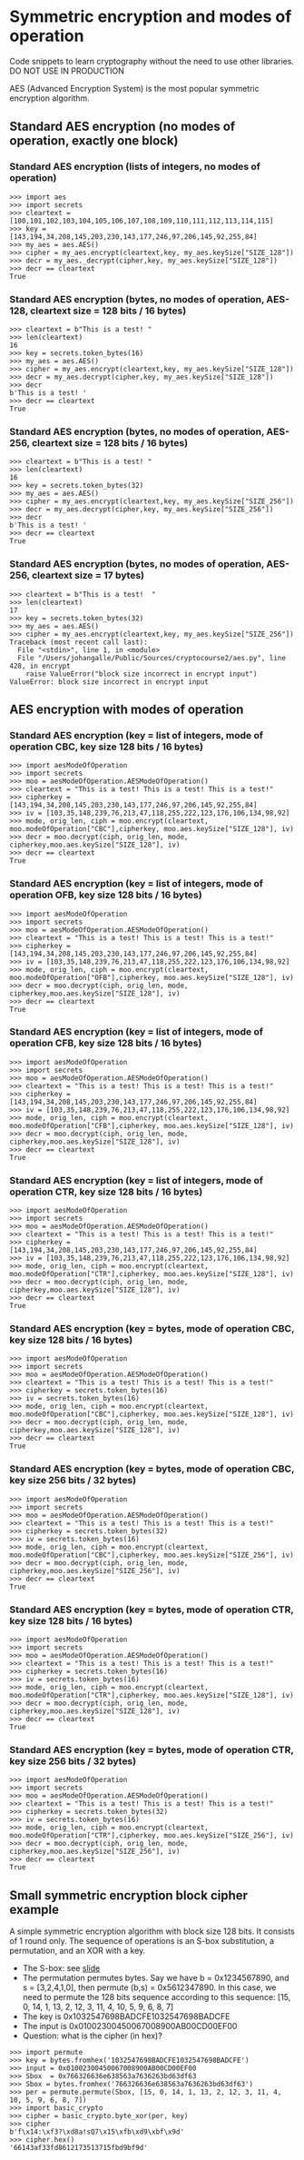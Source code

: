 # Symmetric encryption and modes of operation
Code snippets to learn cryptography without the need to use other libraries. DO NOT USE IN PRODUCTION

AES (Advanced Encryption System) is the most popular symmetric encryption algorithm.

## Standard AES encryption (no modes of operation, exactly one block)
### Standard AES encryption (lists of integers, no modes of operation)
```
>>> import aes
>>> import secrets
>>> cleartext = [100,101,102,103,104,105,106,107,108,109,110,111,112,113,114,115]
>>> key = [143,194,34,208,145,203,230,143,177,246,97,206,145,92,255,84]
>>> my_aes = aes.AES()
>>> cipher = my_aes.encrypt(cleartext,key, my_aes.keySize["SIZE_128"])
>>> decr = my_aes._decrypt(cipher,key, my_aes.keySize["SIZE_128"])
>>> decr == cleartext
True
```
### Standard AES encryption (bytes, no modes of operation, AES-128, cleartext size = 128 bits / 16 bytes)
```
>>> cleartext = b"This is a test! "
>>> len(cleartext)
16
>>> key = secrets.token_bytes(16)
>>> my_aes = aes.AES()
>>> cipher = my_aes.encrypt(cleartext,key, my_aes.keySize["SIZE_128"])
>>> decr = my_aes.decrypt(cipher,key, my_aes.keySize["SIZE_128"])
>>> decr
b'This is a test! '
>>> decr == cleartext
True
```
### Standard AES encryption (bytes, no modes of operation, AES-256, cleartext size = 128 bits / 16 bytes)
```
>>> cleartext = b"This is a test! "
>>> len(cleartext)
16
>>> key = secrets.token_bytes(32)
>>> my_aes = aes.AES()
>>> cipher = my_aes.encrypt(cleartext,key, my_aes.keySize["SIZE_256"])
>>> decr = my_aes.decrypt(cipher,key, my_aes.keySize["SIZE_256"])
>>> decr
b'This is a test! '
>>> decr == cleartext
True
```
### Standard AES encryption (bytes, no modes of operation, AES-256, cleartext size = 17 bytes)
```
>>> cleartext = b"This is a test!  "
>>> len(cleartext)
17
>>> key = secrets.token_bytes(32)
>>> my_aes = aes.AES()
>>> cipher = my_aes.encrypt(cleartext,key, my_aes.keySize["SIZE_256"])
Traceback (most recent call last):
  File "<stdin>", line 1, in <module>
  File "/Users/johangalle/Public/Sources/cryptocourse2/aes.py", line 428, in encrypt
    raise ValueError("block size incorrect in encrypt input")
ValueError: block size incorrect in encrypt input
```
## AES encryption with modes of operation
### Standard AES encryption (key = list of integers, mode of operation CBC, key size 128 bits / 16 bytes)
```
>>> import aesModeOfOperation
>>> import secrets
>>> moo = aesModeOfOperation.AESModeOfOperation()
>>> cleartext = "This is a test! This is a test! This is a test!"
>>> cipherkey = [143,194,34,208,145,203,230,143,177,246,97,206,145,92,255,84]
>>> iv = [103,35,148,239,76,213,47,118,255,222,123,176,106,134,98,92]
>>> mode, orig_len, ciph = moo.encrypt(cleartext, moo.modeOfOperation["CBC"],cipherkey, moo.aes.keySize["SIZE_128"], iv)
>>> decr = moo.decrypt(ciph, orig_len, mode, cipherkey,moo.aes.keySize["SIZE_128"], iv)
>>> decr == cleartext
True
```
### Standard AES encryption (key = list of integers, mode of operation OFB, key size 128 bits / 16 bytes)
```
>>> import aesModeOfOperation
>>> import secrets
>>> moo = aesModeOfOperation.AESModeOfOperation()
>>> cleartext = "This is a test! This is a test! This is a test!"
>>> cipherkey = [143,194,34,208,145,203,230,143,177,246,97,206,145,92,255,84]
>>> iv = [103,35,148,239,76,213,47,118,255,222,123,176,106,134,98,92]
>>> mode, orig_len, ciph = moo.encrypt(cleartext, moo.modeOfOperation["OFB"],cipherkey, moo.aes.keySize["SIZE_128"], iv)
>>> decr = moo.decrypt(ciph, orig_len, mode, cipherkey,moo.aes.keySize["SIZE_128"], iv)
>>> decr == cleartext
True
```
### Standard AES encryption (key = list of integers, mode of operation CFB, key size 128 bits / 16 bytes)
```
>>> import aesModeOfOperation
>>> import secrets
>>> moo = aesModeOfOperation.AESModeOfOperation()
>>> cleartext = "This is a test! This is a test! This is a test!"
>>> cipherkey = [143,194,34,208,145,203,230,143,177,246,97,206,145,92,255,84]
>>> iv = [103,35,148,239,76,213,47,118,255,222,123,176,106,134,98,92]
>>> mode, orig_len, ciph = moo.encrypt(cleartext, moo.modeOfOperation["CFB"],cipherkey, moo.aes.keySize["SIZE_128"], iv)
>>> decr = moo.decrypt(ciph, orig_len, mode, cipherkey,moo.aes.keySize["SIZE_128"], iv)
>>> decr == cleartext
True
```
### Standard AES encryption (key = list of integers, mode of operation CTR, key size 128 bits / 16 bytes)
```
>>> import aesModeOfOperation
>>> import secrets
>>> moo = aesModeOfOperation.AESModeOfOperation()
>>> cleartext = "This is a test! This is a test! This is a test!"
>>> cipherkey = [143,194,34,208,145,203,230,143,177,246,97,206,145,92,255,84]
>>> iv = [103,35,148,239,76,213,47,118,255,222,123,176,106,134,98,92]
>>> mode, orig_len, ciph = moo.encrypt(cleartext, moo.modeOfOperation["CTR"],cipherkey, moo.aes.keySize["SIZE_128"], iv)
>>> decr = moo.decrypt(ciph, orig_len, mode, cipherkey,moo.aes.keySize["SIZE_128"], iv)
>>> decr == cleartext
True
```
### Standard AES encryption (key = bytes, mode of operation CBC, key size 128 bits / 16 bytes)
```
>>> import aesModeOfOperation
>>> import secrets
>>> moo = aesModeOfOperation.AESModeOfOperation()
>>> cleartext = "This is a test! This is a test! This is a test!"
>>> cipherkey = secrets.token_bytes(16)
>>> iv = secrets.token_bytes(16)
>>> mode, orig_len, ciph = moo.encrypt(cleartext, moo.modeOfOperation["CBC"],cipherkey, moo.aes.keySize["SIZE_128"], iv)
>>> decr = moo.decrypt(ciph, orig_len, mode, cipherkey,moo.aes.keySize["SIZE_128"], iv)
>>> decr == cleartext
True
```
### Standard AES encryption (key = bytes, mode of operation CBC, key size 256 bits / 32 bytes)
```
>>> import aesModeOfOperation
>>> import secrets
>>> moo = aesModeOfOperation.AESModeOfOperation()
>>> cleartext = "This is a test! This is a test! This is a test!"
>>> cipherkey = secrets.token_bytes(32)
>>> iv = secrets.token_bytes(16)
>>> mode, orig_len, ciph = moo.encrypt(cleartext, moo.modeOfOperation["CBC"],cipherkey, moo.aes.keySize["SIZE_256"], iv)
>>> decr = moo.decrypt(ciph, orig_len, mode, cipherkey,moo.aes.keySize["SIZE_256"], iv)
>>> decr == cleartext
True
```
### Standard AES encryption (key = bytes, mode of operation CTR, key size 128 bits / 16 bytes)
```
>>> import aesModeOfOperation
>>> import secrets
>>> moo = aesModeOfOperation.AESModeOfOperation()
>>> cleartext = "This is a test! This is a test! This is a test!"
>>> cipherkey = secrets.token_bytes(16)
>>> iv = secrets.token_bytes(16)
>>> mode, orig_len, ciph = moo.encrypt(cleartext, moo.modeOfOperation["CTR"],cipherkey, moo.aes.keySize["SIZE_128"], iv)
>>> decr = moo.decrypt(ciph, orig_len, mode, cipherkey,moo.aes.keySize["SIZE_128"], iv)
>>> decr == cleartext
True
```
### Standard AES encryption (key = bytes, mode of operation CTR, key size 256 bits / 32 bytes)
```
>>> import aesModeOfOperation
>>> import secrets
>>> moo = aesModeOfOperation.AESModeOfOperation()
>>> cleartext = "This is a test! This is a test! This is a test!"
>>> cipherkey = secrets.token_bytes(32)
>>> iv = secrets.token_bytes(16)
>>> mode, orig_len, ciph = moo.encrypt(cleartext, moo.modeOfOperation["CTR"],cipherkey, moo.aes.keySize["SIZE_256"], iv)
>>> decr = moo.decrypt(ciph, orig_len, mode, cipherkey,moo.aes.keySize["SIZE_256"], iv)
>>> decr == cleartext
True
```
## Small symmetric encryption block cipher example
A simple symmetric encryption algorithm with block size 128 bits. It consists of 1 round only. 
The sequence of operations is an S-box substitution, a permutation, and an XOR with a key.
* The S-box: see [slide](https://en.wikipedia.org/wiki/Rijndael_S-box)
* The permutation permutes bytes. Say we have b = 0x1234567890, and s = [3,2,4,1,0], then permute (b,s) = 0x5612347890. In this case, we need to permute the 128 bits sequence according to this sequence: [15, 0, 14, 1, 13, 2, 12, 3, 11, 4, 10, 5, 9, 6, 8, 7]
* The key is 0x1032547698BADCFE1032547698BADCFE
* The input is 0x01002300450067008900AB00CD00EF00
* Question: what is the cipher (in hex)?
```
>>> import permute
>>> key = bytes.fromhex('1032547698BADCFE1032547698BADCFE')
>>> input = 0x01002300450067008900AB00CD00EF00
>>> Sbox  = 0x766326636e638563a7636263bd63df63
>>> Sbox = bytes.fromhex('766326636e638563a7636263bd63df63')
>>> per = permute.permute(Sbox, [15, 0, 14, 1, 13, 2, 12, 3, 11, 4, 10, 5, 9, 6, 8, 7])
>>> import basic_crypto
>>> cipher = basic_crypto.byte_xor(per, key)
>>> cipher
b'f\x14:\xf3?\xd8a!sQ7\x15\xfb\xd9\xbf\x9d'
>>> cipher.hex()
'66143af33fd8612173513715fbd9bf9d'
```
